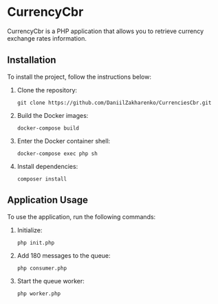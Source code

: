 # CurrencyCbr

CurrencyCbr is a PHP application that allows you to retrieve currency exchange rates information.

## Installation

To install the project, follow the instructions below:

1. Clone the repository:
    ```
    git clone https://github.com/DaniilZakharenko/CurrenciesCbr.git
    ```
2. Build the Docker images:
    ```
    docker-compose build
    ```
3. Enter the Docker container shell:
    ```
    docker-compose exec php sh
    ```
4. Install dependencies:
    ```
    composer install
    ```

## Application Usage

To use the application, run the following commands:

1. Initialize:
    ```
    php init.php
    ```
2. Add 180 messages to the queue:
    ```
    php consumer.php
    ```
3. Start the queue worker:
    ```
    php worker.php
    ```

